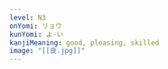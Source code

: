 ```yaml
---
level: N3
onYomi: リョウ
kunYomi: よ-い
kanjiMeaning: good, pleasing, skilled
image: "[[良.jpg]]"
---
```


